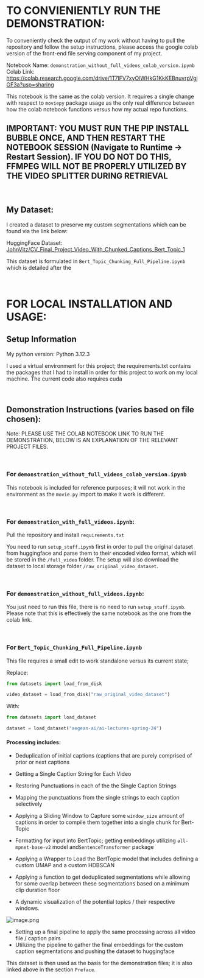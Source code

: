 # TO CONVIENIENTLY RUN THE DEMONSTRATION:

To conveniently check the output of my work without having to pull the repository and follow the setup instructions, please access the google colab version of the front-end file serving component of my project.

Notebook Name: `demonstration_without_full_videos_colab_version.ipynb`
Colab Link: https://colab.research.google.com/drive/1T7lFV7xyOlWHkG1KkKEBnuvrpVgjGF3a?usp=sharing

This notebook is the same as the colab version. It requires a single change with respect to `moviepy` package usage as the only real difference between how the colab notebook functions versus how my actual repo functions.

## IMPORTANT: YOU MUST RUN THE PIP INSTALL BUBBLE ONCE, AND THEN RESTART THE NOTEBOOK SESSION (Navigate to Runtime -> Restart Session). IF YOU DO NOT DO THIS, FFMPEG WILL NOT BE PROPERLY UTILIZED BY THE VIDEO SPLITTER DURING RETRIEVAL

<br>

## My Dataset:

I created a dataset to preserve my custom segmentations which can be found via the link below:

HuggingFace Dataset: [JohnVitz/CV_Final_Project_Video_With_Chunked_Captions_Bert_Topic_1](https://huggingface.co/datasets/JohnVitz/CV_Final_Project_Video_With_Chunked_Captions_Bert_Topic_1)

This dataset is formulated in `Bert_Topic_Chunking_Full_Pipeline.ipynb` which is detailed after the 

<br>

# FOR LOCAL INSTALLATION AND USAGE:

## Setup Information

My python version: Python 3.12.3

I used a virtual environment for this project; the requirements.txt contains the packages that I had to install in order for this project to work on my local machine. The current code also requires cuda

<br>

## Demonstration Instructions (varies based on file chosen):

Note: PLEASE USE THE COLAB NOTEBOOK LINK TO RUN THE DEMONSTRATION, BELOW IS AN EXPLANATION OF THE RELEVANT PROJECT FILES.

<br>

### For `demonstration_without_full_videos_colab_version.ipynb`

This notebook is included for reference purposes; it will not work in the environment as the `movie.py` import to make it work is different.

<br>

### For `demonstration_with_full_videos.ipynb`:

Pull the repository and install `requirements.txt`

You need to run `setup_stuff.ipynb` first in order to pull the original dataset from huggingface and parse them to their encoded video format, which will be stored in the `/full_video` folder. The setup will also download the dataset to local storage folder `/raw_original_video_dataset`.

<br>

### For `demonstration_without_full_videos.ipynb`:

You just need to run this file, there is no need to run `setup_stuff.ipynb`. Please note that this is effectively the same notebook as the one from the colab link.


<br>

### For `Bert_Topic_Chunking_Full_Pipeline.ipynb`

This file requires a small edit to work standalone versus its current state;

Replace:

```python
from datasets import load_from_disk

video_dataset = load_from_disk("raw_original_video_dataset")
```

With:

```python
from datasets import load_dataset

dataset = load_dataset("aegean-ai/ai-lectures-spring-24")
```

#### Processing includes:

- Deduplication of initial captions (captions that are purely comprised of prior or next captions
- Getting a Single Caption String for Each Video
- Restoring Punctuations in each of the the Single Caption Strings
- Mapping the punctuations from the single strings to each caption selectively
- Applying a Sliding Window to Capture some `window_size` amount of captions in order to compile them together into a single chunk for Bert-Topic
- Formatting for input into BertTopic; getting embeddings utilizing `all-mpnet-base-v2` model and`SentenceTransformer` package
- Applying a Wrapper to Load the BertTopic model that includes defining a custom UMAP and a custom HDBSCAN
- Applying a function to get deduplicated segmentations while allowing for some overlap between these segmentations based on a minimum clip duration floor
  
- A dynamic visualization of the potential topics / their respective windows.
  
![image.png](attachment:image.png)

- Setting up a final pipeline to apply the same processing across all video file / caption pairs
- Utilizing the pipeline to gather the final embeddings for the custom caption segmentations and pushing the dataset to huggingface

This dataset is then used as the basis for the demonstration files; it is also linked above in the section `Preface`.

